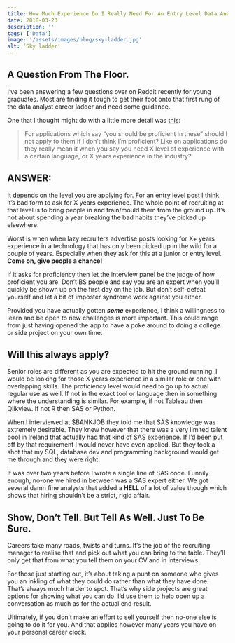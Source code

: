 ```yaml
---
title: How Much Experience Do I Really Need For An Entry Level Data Analyst Role?
date: 2018-03-23
description: ''
tags: ['Data']
image: '/assets/images/blog/sky-ladder.jpg'
alt: ‘Sky ladder'
---
```

## A Question From The Floor.

I&#8217;ve been answering a few questions over on Reddit recently for young graduates. Most are finding it tough to get their foot onto that first rung of the data analyst career ladder and need some guidance.

One that I thought might do with a little more detail was [this](https://www.reddit.com/r/AskStatistics/comments/802iux/been_thinking_about_trying_to_find_a_job_as_a/):

> For applications which say &#8220;you should be proficient in these&#8221; should I not apply to them if I don&#8217;t think I&#8217;m proficient? Like on applications do they really mean it when you say you need X level of experience with a certain language, or X years experience in the industry?

## ANSWER:

It depends on the level you are applying for. For an entry level post I think it&#8217;s bad form to ask for X years experience. The whole point of recruiting at that level is to bring people in and train/mould them from the ground up. It&#8217;s not about spending a year breaking the bad habits they&#8217;ve picked up elsewhere.

Worst is when when lazy recruiters advertise posts looking for X+ years experience in a technology that has only been picked up in the wild for a couple of years. Especially when they ask for this at a junior or entry level. <strong>Come on, give people a chance!</strong>

If it asks for proficiency then let the interview panel be the judge of how proficient you are. Don&#8217;t BS people and say you are an expert when you&#8217;ll quickly be shown up on the first day on the job. But don&#8217;t self-defeat yourself and let a bit of imposter syndrome work against you either.

Provided you have actually gotten <em><strong>some</strong></em> experience, I think a willingness to learn and be open to new challenges is more important. This could range from just having opened the app to have a poke around to doing a college or side project on your own time.

## Will this always apply?

Senior roles are different as you are expected to hit the ground running. I would be looking for those X years experience in a similar role or one with overlapping skills. The proficiency level would need to go up to actual regular use as well. If not in the exact tool or language then in something where the understanding is similar. For example, if not Tableau then Qlikview. If not R then SAS or Python.

When I interviewed at $BANKJOB they told me that SAS knowledge was extremely desirable. They knew however that there was a very limited talent pool in Ireland that actually had that kind of SAS experience. If I&#8217;d been put off by that requirement I would never have even applied. But they took a shot that my SQL, database dev and programming background would get me through and they were right.

It was over two years before I wrote a single line of SAS code. Funnily enough, no-one we hired in between was a SAS expert either. We got several damn fine analysts that added a **HELL** of a lot of value though which shows that hiring shouldn&#8217;t be a strict, rigid affair.

## Show, Don&#8217;t Tell. But Tell As Well. Just To Be Sure.

Careers take many roads, twists and turns. It&#8217;s the job of the recruiting manager to realise that and pick out what you can bring to the table. They&#8217;ll only get that from what you tell them on your CV and in interviews.

For those just starting out, it&#8217;s about taking a punt on someone who gives you an inkling of what they could do rather than what they have done. That&#8217;s always much harder to spot. That&#8217;s why side projects are great options for showing what you can do. I&#8217;d use them to help open up a conversation as much as for the actual end result.

Ultimately, if you don&#8217;t make an effort to sell yourself then no-one else is going to do it for you. And that applies however many years you have on your personal career clock.